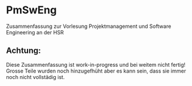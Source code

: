 PmSwEng
=======

Zusammenfassung zur Vorlesung Projektmanagement und Software Engineering an der HSR


Achtung:
--------
Diese Zusammenfassung ist work-in-progress und bei weitem nicht fertig! 
Grosse Teile wurden noch hinzugefhüht aber es kann sein, dass sie immer noch nicht vollstädig ist. 
